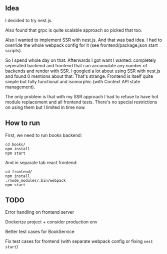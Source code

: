 ## Idea

I decided to try nest.js. 

Also found that grpc is quite scalable approach so picked that too.

Also I wanted to implement SSR with nest.js. And that was bad idea. I had to override the whole webpack config for it (see frontend/package.json start scripts).

So I spend whole day on that. Afterwards I got want I wanted: completely seperated backend and frontend that can accumulate any number of backends and render with SSR. I googled a lot about using SSR with nest.js and found 0 mentions about that. That's strange. Frontend is itself quite simple but fully functional and isomorphic (with Context API state management).

The only problem is that with my SSR approach I had to refuse to have hot module replacement and all frontend tests. There's no special restrictions on using them but I limited in time now. 

## How to run

First, we need to run books backend:

```
cd books/
npm install
npm start
```

And in separate tab react frontend:

```
cd frontend/
npm install
./node_modules/.bin/webpack
npm start
```

## TODO

Error handling on frontend server

Dockerize project + consider production env

Better test cases for BookService

Fix test cases for frontend (with separate webpack config or fixing `nest start`)

